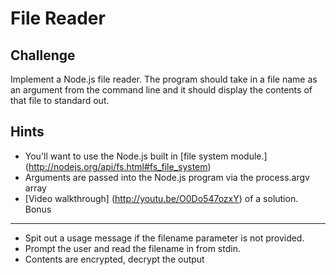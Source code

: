 File Reader
===========

Challenge
---------

Implement a Node.js file reader. The program should take in a file name as an argument from the command line and it should display the contents of that file to standard out.

Hints
-----

- You'll want to use the Node.js built in [file system module.] (http://nodejs.org/api/fs.html#fs_file_system)
- Arguments are passed into the Node.js program via the process.argv array
- [Video walkthrough] (http://youtu.be/O0Do547ozxY) of a solution.
Bonus
-----

- Spit out a usage message if the filename parameter is not provided.
- Prompt the user and read the filename in from stdin.
- Contents are encrypted, decrypt the output
